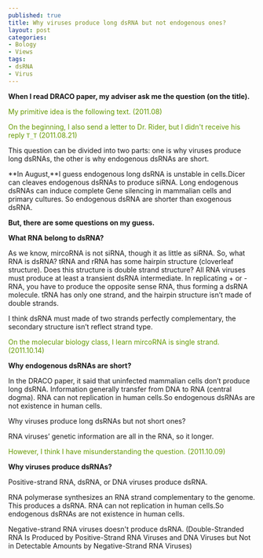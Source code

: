 ```yaml
--- 
published: true
title: Why viruses produce long dsRNA but not endogenous ones?
layout: post
categories:
- Bology
- Views
tags: 
- dsRNA
- Virus
---
```

**When I read DRACO paper, my adviser ask me the question (on the title).**

<span style="color: #669900;">My primitive idea is the following text. (2011.08)</span>

<span style="color: #669900;">On the beginning, I also send a letter to Dr. Rider, but I didn't receive his reply `T_T` (2011.08.21)</span>

This question can be divided into two parts: one is why viruses produce long dsRNAs, the other is why endogenous dsRNAs are short.

**In August,**I guess endogenous long dsRNA is unstable in cells.Dicer can cleaves endogenous dsRNAs to produce siRNA. Long endogenous dsRNAs can induce complete Gene silencing in mammalian cells and primary cultures. So endogenous dsRNA are shorter than exogenous dsRNA.

**But, there are some questions on my guess.**

**What RNA belong to dsRNA?**

As we know, mircoRNA is not siRNA, though it as little as siRNA. So, what RNA is dsRNA? tRNA and rRNA has some hairpin structure (cloverleaf structure). Does this structure is double strand structure? All RNA viruses must produce at least a transient dsRNA intermediate. In replicating + or - RNA, you have to produce the opposite sense RNA, thus forming a dsRNA molecule. tRNA has only one strand, and the hairpin structure isn’t made of double strands.

I think dsRNA must made of two strands perfectly complementary, the secondary structure isn’t reflect strand type.

<span style="color: #669900;">On the molecular biology class, I learn mircoRNA is single strand. (2011.10.14)</span>

**Why endogenous dsRNAs are short?**

In the DRACO paper, it said that uninfected mammalian cells don’t produce long dsRNA. Information generally transfer from DNA to RNA (central dogma). RNA can not replication in human cells.So endogenous dsRNAs are not existence in human cells.

Why viruses produce long dsRNAs but not short ones?

RNA viruses’ genetic information are all in the RNA, so it longer.

<span style="color: #669900;">However, I think I have misunderstanding the question. (2011.10.09)</span>

**Why viruses produce dsRNAs?**

Positive-strand RNA, dsRNA, or DNA viruses produce dsRNA.

RNA polymerase synthesizes an RNA strand complementary to the genome. This produces a dsRNA. RNA can not replication in human cells.So endogenous dsRNAs are not existence in human cells.

Negative-strand RNA viruses doesn't produce dsRNA. (Double-Stranded RNA Is Produced by Positive-Strand RNA Viruses and DNA Viruses but Not in Detectable Amounts by Negative-Strand RNA Viruses)
